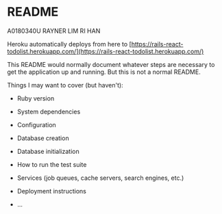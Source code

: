 # README

A0180340U RAYNER LIM RI HAN

Heroku automatically deploys from here to [https://rails-react-todolist.herokuapp.com/](https://rails-react-todolist.herokuapp.com/)

This README would normally document whatever steps are necessary to get the
application up and running. But this is not a normal README.

Things I may want to cover (but haven't):

* Ruby version

* System dependencies

* Configuration

* Database creation

* Database initialization

* How to run the test suite

* Services (job queues, cache servers, search engines, etc.)

* Deployment instructions

* ...
